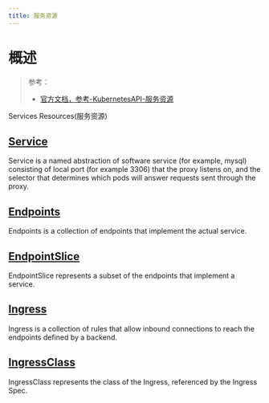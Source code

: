 ```yaml
---
title: 服务资源
---
```


# 概述

> 参考：
> - [官方文档，参考-KubernetesAPI-服务资源](https://kubernetes.io/docs/reference/kubernetes-api/service-resources/)

Services Resources(服务资源)

## [Service](https://kubernetes.io/docs/reference/kubernetes-api/service-resources/service-v1/)

Service is a named abstraction of software service (for example, mysql) consisting of local port (for example 3306) that the proxy listens on, and the selector that determines which pods will answer requests sent through the proxy.

## [Endpoints](https://kubernetes.io/docs/reference/kubernetes-api/service-resources/endpoints-v1/)

Endpoints is a collection of endpoints that implement the actual service.

## [EndpointSlice](https://kubernetes.io/docs/reference/kubernetes-api/service-resources/endpoint-slice-v1/)

EndpointSlice represents a subset of the endpoints that implement a service.

## [Ingress](https://kubernetes.io/docs/reference/kubernetes-api/service-resources/ingress-v1/)

Ingress is a collection of rules that allow inbound connections to reach the endpoints defined by a backend.

## [IngressClass](https://kubernetes.io/docs/reference/kubernetes-api/service-resources/ingress-class-v1/)

IngressClass represents the class of the Ingress, referenced by the Ingress Spec.
